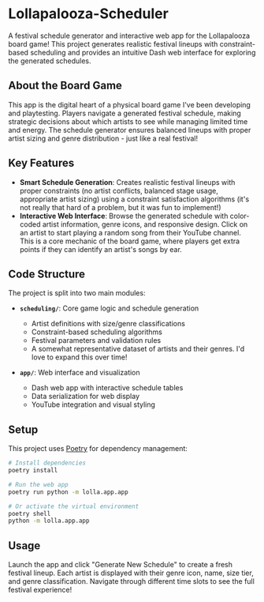 # Lollapalooza-Scheduler

A festival schedule generator and interactive web app for the Lollapalooza board game! This project generates realistic festival lineups with constraint-based scheduling and provides an intuitive Dash web interface for exploring the generated schedules.

## About the Board Game

This app is the digital heart of a physical board game I've been developing and playtesting. Players navigate a generated festival schedule, making strategic decisions about which artists to see while managing limited time and energy. The schedule generator ensures balanced lineups with proper artist sizing and genre distribution - just like a real festival!

## Key Features

- **Smart Schedule Generation**: Creates realistic festival lineups with proper constraints (no artist conflicts, balanced stage usage, appropriate artist sizing) using a constraint satisfaction algorithms (it's not really that hard of a problem, but it was fun to implement!)
- **Interactive Web Interface**: Browse the generated schedule with color-coded artist information, genre icons, and responsive design.  Click on an artist to start playing a random song from their YouTube channel.  This is a core mechanic of the board game, where players get extra points if they can identify an artist's songs by ear.

## Code Structure

The project is split into two main modules:

- **`scheduling/`**: Core game logic and schedule generation
  - Artist definitions with size/genre classifications
  - Constraint-based scheduling algorithms
  - Festival parameters and validation rules
  - A somewhat representative dataset of artists and their genres.  I'd love to expand this over time!
  
- **`app/`**: Web interface and visualization
  - Dash web app with interactive schedule tables
  - Data serialization for web display
  - YouTube integration and visual styling

## Setup

This project uses [Poetry](https://python-poetry.org/) for dependency management:

```bash
# Install dependencies
poetry install

# Run the web app
poetry run python -m lolla.app.app

# Or activate the virtual environment
poetry shell
python -m lolla.app.app
```

## Usage

Launch the app and click "Generate New Schedule" to create a fresh festival lineup. Each artist is displayed with their genre icon, name, size tier, and genre classification. Navigate through different time slots to see the full festival experience!

